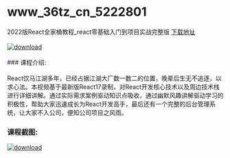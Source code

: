 # www_36tz_cn_5222801
2022版React全家桶教程_react零基础入门到项目实战完整版
[下载地址](http://www.36tz.cn/article/5222801 "下载地址")
<br/></br>[![download](http://36tz.cn/muke_img/2022_02_1-16-300x151.png "下载地址")](http://www.36tz.cn/article/5222801 "下载地址")
<br/></br>### 课程介绍:<br/></br>React饮马江湖多年，已经占据江湖大厂数一数二的位置，晚辈后生无不追逐，以求心法。本视频基于最新版React17录制，对React开发核心技术以及周边技术栈进行详细讲解。通过实际需求案例驱动知识点吸收，通过幽默风趣讲解驱动学习的积极性，帮助大家迅速成长为React开发高手，最后还有一个完整的后台管理系统，让大家不入公司，便知公司项目之风雨。

### 课程截图:
[![download](http://36tz.cn/muke_img/2022_02_2-45.png "下载地址")](http://www.36tz.cn/article/5222801 "下载地址")

